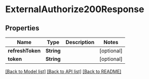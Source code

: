 # ExternalAuthorize200Response

## Properties
Name | Type | Description | Notes
------------ | ------------- | ------------- | -------------
**refreshToken** | **String** |  | [optional] 
**token** | **String** |  | [optional] 

[[Back to Model list]](../README.md#documentation-for-models) [[Back to API list]](../README.md#documentation-for-api-endpoints) [[Back to README]](../README.md)


